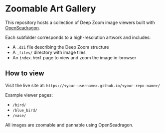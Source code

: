 # Zoomable Art Gallery

This repository hosts a collection of Deep Zoom image viewers built with [OpenSeadragon](https://openseadragon.github.io/).

Each subfolder corresponds to a high-resolution artwork and includes:

- A `.dzi` file describing the Deep Zoom structure
- A `_files/` directory with image tiles
- An `index.html` page to view and zoom the image in-browser

## How to view

Visit the live site at: `https://<your-username>.github.io/<your-repo-name>/`

Example viewer pages:
- `/bird/`
- `/blue_bird/`
- `/vase/`

All images are zoomable and pannable using OpenSeadragon.
